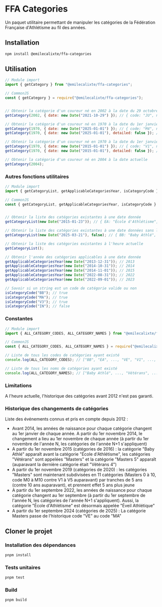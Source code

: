 # FFA Categories

Un paquet utilitaire permettant de manipuler les catégories de la Fédération Française d'Athlétisme au fil des années.

## Installation

```sh
npm install @emilecalixte/ffa-categories
```

## Utilisation

```js
// Module import
import { getCategory } from "@emilecalixte/ffa-categories";

// CommonJS
const { getCategory } = require("@emilecalixte/ffa-categories");


// Obtenir la catégorie d'un coureur né en 2002 à la date du 29 octobre 2021
getCategory(2002, { date: new Date("2021-10-29") }); // { code: "JU", name: "Juniors" }

// Obtenir la catégorie d'un coureur né en 1970 à la date du 1er janvier 2025, avec ou sans les sous-catégories Masters détaillées
getCategory(1970, { date: new Date("2025-01-01") }); // { code: "M4", name: "Masters 4" }
getCategory(1970, { date: new Date("2025-01-01"), detailed: false }); // { code: "MA", name: "Masters" }

// Obtenir la catégorie d'un coureur né en 1970 à la date du 1er janvier 2015, avec ou sans les sous-catégories Vétérans détaillées
getCategory(1970, { date: new Date("2015-01-01") }); // { code: "V1", name: "Vétérans 1" }
getCategory(1970, { date: new Date("2015-01-01"), detailed: false }); // { code: "VE", name: "Vétérans" }

// Obtenir la catégorie d'un coureur né en 2004 à la date actuelle
getCategory(2004);
```

### Autres fonctions utilitaires

```js
// Module import
import { getCategoryList, getApplicableCategoriesYear, isCategoryCode } from "@emilecalixte/ffa-categories";

// CommonJS
const { getCategoryList, getApplicableCategoriesYear, isCategoryCode } = require("@emilecalixte/ffa-categories");


// Obtenir la liste des catégories existantes à une date donnée
getCategoryList(new Date("2015-01-23")); // { EA: "École d'Athlétisme", PO: "Poussins", ..., V1: "Vétérans 1", V2: ... }

// Obtenir la liste des catégories existantes à une date données sans les détails des catégories "Vétérans" / "Masters"
getCategoryList(new Date("2025-03-21"), false); // { BB: "Baby Athlé", EA: "Éveil Athlétique", ..., MA: "Masters" }

// Obtenir la liste des catégories existantes à l'heure actuelle
getCategoryList();

// Obtenir l'année des catégories applicables à une date donnée
getApplicableCategoriesYear(new Date("2013-12-31")); // 2013
getApplicableCategoriesYear(new Date("2014-10-31")); // 2014
getApplicableCategoriesYear(new Date("2014-11-01")); // 2015
getApplicableCategoriesYear(new Date("2022-08-31")); // 2022
getApplicableCategoriesYear(new Date("2022-09-01")); // 2023

// Savoir si un string est un code de catégorie valide ou non
isCategoryCode("BB"); // true
isCategoryCode("MA"); // true
isCategoryCode("V3"); // true
isCategoryCode("IN"); // false
```

### Constantes

```js
// Module import
import { ALL_CATEGORY_CODES, ALL_CATEGORY_NAMES } from "@emilecalixte/ffa-categories";

// CommonJS
const { ALL_CATEGORY_CODES, ALL_CATEGORY_NAMES } = require("@emilecalixte/ffa-categories");

// Liste de tous les codes de catégories ayant existé
console.log(ALL_CATEGORY_CODES); // ["BB", "EA", ..., "VE", "V1", ..., "MA", "M1", ..., "M10"]

// Liste de tous les noms de catégories ayant existé
console.log(ALL_CATEGORY_NAMES); // ["Baby Athlé", ..., "Vétérans", ..., "Masters 10"]
```

### Limitations

A l'heure actuelle, l'historique des catégories avant 2012 n'est pas garanti.

### Historique des changements de catégories

Liste des événements connus et pris en compte depuis 2012 :

- Avant 2014, les années de naissance pour chaque catégorie changent au 1er janvier de chaque année. A partir du 1er novembre 2014, le changement a lieu au 1er novembre de chaque année (à partir du 1er novembre de l'année N, les catégories de l'année N+1 s'appliquent)
- A partir du 1er novembre 2015 (catégories de 2016) : la catégorie "Baby Athlé" apparaît avant la catégorie "École d'Athlétisme", les catégories "Vétérans" sont appelées "Masters" et la catégorie "Masters 5" apparaît (auparavant la dernière catégorie était "Vétérans 4")
- A partir du 1er novembre 2019 (catégories de 2020) : les catégories "Masters" sont maintenant subdivisées en 11 catégories (Masters 0 à 10, code M0 à M10 contre V1 à V5 auparavant) par tranches de 5 ans (contre 10 ans auparavant), et prennent effet 5 ans plus jeune
- A partir du 1er septembre 2022, les années de naissance pour chaque catégorie changent au 1er septembre (à partir du 1er septembre de l'année N, les catégories de l'année N+1 s'appliquent). Aussi, la catégorie "École d'Athlétisme" est désormais appelée "Éveil Athlétique"
- A partir du 1er septembre 2024 (catégories de 2025) : La catégorie Masters passe de l'historique code "VE" au code "MA"

## Cloner le projet

### Installation des dépendances

```sh
pnpm install
```

### Tests unitaires

```sh
pnpm test
```

### Build

```sh
pnpm build
```
